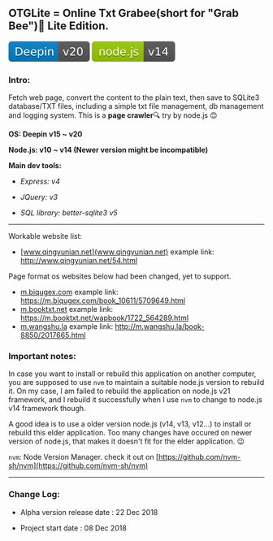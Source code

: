 ## OTGLite = Online Txt Grabee(short for "Grab Bee"):bee: Lite Edition.

![os badge](./public/os-badge.svg) ![app badge](./public/otglite-badge.svg)

### Intro:

Fetch web page, convert the content to the plain text, then save to SQLite3 database/TXT files, including a simple txt file management, db management and logging system. This is a **page crawler**🔍 try by node.js 😊

__OS: Deepin v15 ~ v20__

__Node.js: v10 ~ v14 (Newer version might be incompatible)__

__Main dev tools:__

- _Express: v4_
 
- _JQuery: v3_

- _SQL library: better-sqlite3 v5_

---

Workable website list:

- [www.qingyunian.net](www.qingyunian.net)	example link: http://www.qingyunian.net/54.html

Page format os websites below had been changed, yet to support. 

- [m.biqugex.com](https://m.biqugex.com)	example link: https://m.biqugex.com/book_10611/5709649.html
- [m.booktxt.net](https://m.booktxt.net)	example link: https://m.booktxt.net/wapbook/1722_564289.html
- [m.wangshu.la](http://m.wangshu.la)	example link: http://m.wangshu.la/book-8850/2017665.html

### Important notes:

In case you want to install or rebuild this application on another computer, you are supposed to use `nvm` to maintain a suitable node.js version to rebuild it.  On my case, I am failed to rebuild the application on node.js v21 framework, and I rebuild it successfully when I use `nvm` to change to node.js v14 framework though.

A good idea is to use a older version node.js (v14, v13, v12...)  to install or rebuild this elder application. Too many changes have occured on newer version of node.js, that makes it doesn't fit for the elder application. 😉 

`nvm`: Node Version Manager. check it out on [https://github.com/nvm-sh/nvm](https://github.com/nvm-sh/nvm)


---

### Change Log:

- Alpha version release date : 22 Dec 2018

- Project start date : 08 Dec 2018
